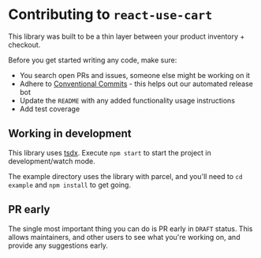 # Contributing to `react-use-cart`

This library was built to be a thin layer between your product inventory + checkout.

Before you get started writing any code, make sure:

- You search open PRs and issues, someone else might be working on it
- Adhere to [Conventional Commits](https://www.conventionalcommits.org/en/v1.0.0/) - this helps out our automated release bot
- Update the `README` with any added functionality usage instructions
- Add test coverage

## Working in development

This library uses [tsdx](https://tsdx.io). Execute `npm start` to start the project in development/watch mode.

The example directory uses the library with parcel, and you'll need to `cd example` and `npm install` to get going.

## PR early

The single most important thing you can do is PR early in `DRAFT` status. This allows maintainers, and other users to see what you're working on, and provide any suggestions early.

